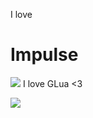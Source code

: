I love
# Impulse
![](https://steamuserimages-a.akamaihd.net/ugc/1011528371969582493/EF10A0CBF87FC5D01F084668D3C468780D985104/?imw=512&&ima=fit&impolicy=Letterbox&imcolor=%23000000&letterbox=false)
I love GLua <3

 ![](https://wallpapercave.com/wp/JkmU5HR.jpg)
